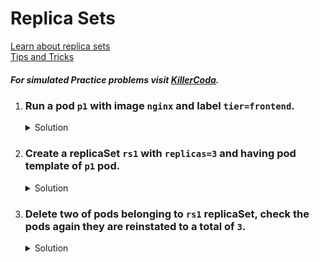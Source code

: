 # Replica Sets

[Learn about replica sets](https://kubernetes.io/docs/concepts/workloads/controllers/replicaset/)
</br>
[Tips and Tricks](../../tips_and_tricks.md)

##### For simulated Practice problems visit [KillerCoda](https://killercoda.com/amitk).


1. ### Run a pod `p1` with image `nginx` and label `tier=frontend`.

    <details><summary>Solution</summary>
      <p>

      ```bash
      k run p1 --image=nginx --labels=tier=frontend
      ```

      </p>
    </details>

1. ### Create a replicaSet `rs1` with `replicas=3` and having pod template of `p1` pod.

    <details><summary>Solution</summary>
      <p>

      replica_set.yaml
      ```bash
      apiVersion: apps/v1
      kind: ReplicaSet
      metadata:
        name: rs1
        labels:
          tier: frontend
      spec:
        replicas: 3 # no of pods
        selector:
          matchLabels:
            tier: frontend
        template: # pod p1 template details
          metadata:
            labels:
              tier: frontend
          spec:
            containers:
            - image: nginx
              name: p1
            dnsPolicy: ClusterFirst
            restartPolicy: Always
      ```
      </p>
    </details>

1. ### Delete two of pods belonging to `rs1` replicaSet, check the pods again they are reinstated to a total of `3`.

    <details><summary>Solution</summary>
      <p>

      ```bash
      # check the pods belonging to rs1 replica set
      #one is p1 that we created in the first step, other two will be named in pattern rs1-xxxxx
      k get po

      k delete po p1 rs1-xxx --force

      # list the pods
      # you will notice that the no of pods belonging to rs1 replica set are respawing, till they are 3 in number
      k get po
      ```

      </p>
    </details>
